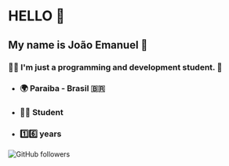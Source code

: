 # HELLO 👋

## My name is João Emanuel 👨

### 🧑‍💻 I'm just a programming and development student. :vulcan_salute:

* ### 🌍 Paraiba - Brasil :brazil:
* ### 👨‍🎓 Student
* ### 1️⃣6️⃣ years

![GitHub followers](https://img.shields.io/github/followers/JoaoEmanuell?style=social)
